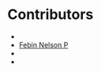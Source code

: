 # Contributors

- [](https://github.com/abhi5455)
- [Febin Nelson P](https://github.com/fbn776)
- [](https://github.com/SreelakshmiKSudheer)
- [](https://github.com/badevil666)